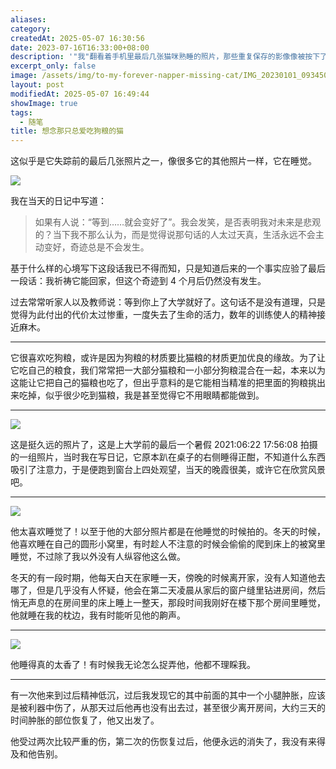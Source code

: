 ```yaml
---
aliases: 
category: 
createdAt: 2025-05-07 16:30:56
date: 2023-07-16T16:33:00+08:00
description: '"我"翻看着手机里最后几张猫咪熟睡的照片，那些重复保存的影像像被按下了循环播放键。从它挑剔狗粮的狡猾，到窗边看晚霞的剪影；从冬天在被窝里打呼的温暖，到最后一次受伤后再没归来的清晨。日记本里那句"奇迹不会发生"的预言应验了，就像当年大人们说"上大学就好了"的承诺一样虚幻。这些碎片记忆里，最清晰的总是它睡觉的样子——在书桌右侧、在圆形猫窝、在我的枕边，甚至在我恶作剧时也懒得睁眼的慵懒。当那些关于"等待就会变好"的安慰再次出现时，"我"突然明白，有些失去就像被它精准挑出的狗粮，永远无法重新混进生活的猫粮里。'
excerpt_only: false
image: /assets/img/to-my-forever-napper-missing-cat/IMG_20230101_093450_Burst012.jpg
layout: post
modifiedAt: 2025-05-07 16:49:44
showImage: true
tags:
  - 随笔
title: 想念那只总爱吃狗粮的猫
---
```


这似乎是它失踪前的最后几张照片之一，像很多它的其他照片一样，它在睡觉。

![](https://www.gaotianchi.com/assets/img/to-my-forever-napper-missing-cat/20230213_sleep_when_i_writing-scaled-e1689568755363-768x1024.jpg)

我在当天的日记中写道：

> 如果有人说：“等到……就会变好了”。我会发笑，是否表明我对未来是悲观的？当下我不那么认为，而是觉得说那句话的人太过天真，生活永远不会主动变好，奇迹总是不会发生。

基于什么样的心境写下这段话我已不得而知，只是知道后来的一个事实应验了最后一段话：我祈祷它能回家，但这个奇迹到 4 个月后仍然没有发生。

过去常常听家人以及教师说：等到你上了大学就好了。这句话不是没有道理，只是觉得为此付出的代价太过惨重，一度失去了生命的活力，数年的训练使人的精神接近麻木。

---

它很喜欢吃狗粮，或许是因为狗粮的材质要比猫粮的材质更加优良的缘故。为了让它吃自己的粮食，我们常常把一大部分猫粮和一小部分狗粮混合在一起，本来以为这能让它把自己的猫粮也吃了，但出乎意料的是它能相当精准的把里面的狗粮挑出来吃掉，似乎很少吃到猫粮，我是甚至觉得它不用眼睛都能做到。

---

![](https://www.gaotianchi.com/assets/img/to-my-forever-napper-missing-cat/20230716_look_out_windows-768x1024.jpg)

这是挺久远的照片了，这是上大学前的最后一个暑假 2021:06:22 17:56:08 拍摄的一组照片，当时我在写日记，它原本趴在桌子的右侧睡得正酣，不知道什么东西吸引了注意力，于是便跑到窗台上四处观望，当天的晚霞很美，或许它在欣赏风景吧。

---

![](https://www.gaotianchi.com/assets/img/to-my-forever-napper-missing-cat/20230716_sleep-768x1024.jpg)

他太喜欢睡觉了！以至于他的大部分照片都是在他睡觉的时候拍的。冬天的时候，他喜欢睡在自己的圆形小窝里，有时趁人不注意的时候会偷偷的爬到床上的被窝里睡觉，不过除了我以外没有人纵容他这么做。

冬天的有一段时期，他每天白天在家睡一天，傍晚的时候离开家，没有人知道他去哪了，但是几乎没有人怀疑，他会在第二天凌晨从家后的窗户缝里钻进房间，然后悄无声息的在房间里的床上睡上一整天，那段时间我刚好在楼下那个房间里睡觉，他就睡在我的枕边，我有时能听见他的齁声。

---

![](https://www.gaotianchi.com/assets/img/to-my-forever-napper-missing-cat/20230716_tease-768x1024.jpg)

他睡得真的太香了！有时候我无论怎么捉弄他，他都不理睬我。

---

有一次他来到过后精神低沉，过后我发现它的其中前面的其中一个小腿肿胀，应该是被利器中伤了，从那天过后他再也没有出去过，甚至很少离开房间，大约三天的时间肿胀的部位恢复了，他又出发了。

他受过两次比较严重的伤，第二次的伤恢复过后，他便永远的消失了，我没有来得及和他告别。

